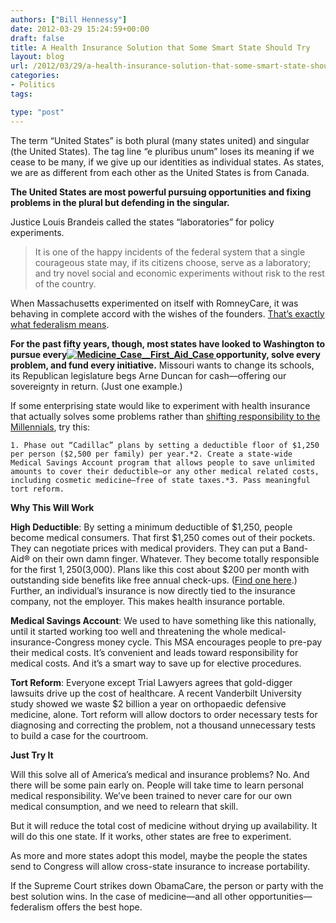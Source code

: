 ```yaml
---
authors: ["Bill Hennessy"]
date: 2012-03-29 15:24:59+00:00
draft: false
title: A Health Insurance Solution that Some Smart State Should Try
layout: blog
url: /2012/03/29/a-health-insurance-solution-that-some-smart-state-should-try/
categories:
- Politics
tags:

type: "post"
---
```


The term “United States” is both plural (many states united) and singular (the United States). The tag line “e pluribus unum” loses its meaning if we cease to be many, if we give up our identities as individual states. As states, we are as different from each other as the United States is from Canada.

 

**The United States are most powerful pursuing opportunities and fixing problems in the plural but defending in the singular.**

 

Justice Louis Brandeis called the states “laboratories” for policy experiments. 

 

>   
> 
> It is one of the happy incidents of the federal system that a single courageous state may, if its citizens choose, serve as a laboratory; and try novel social and economic experiments without risk to the rest of the country.
> 
> 

 

When Massachusetts experimented on itself with RomneyCare, it was behaving in complete accord with the wishes of the founders. [That’s exactly what federalism means](https://www.aei.org/article/politics-and-public-opinion/elections/laboratories-of-democracy/). 

 

**For the past fifty years, though, most states have looked to Washington to pursue every[![Medicine_Case__First_Aid_Case](https://ludicrite.files.wordpress.com/2012/03/medicine_case__first_aid_case_thumb.jpg)
](https://ludicrite.files.wordpress.com/2012/03/medicine_case__first_aid_case.jpg) opportunity, solve every problem, and fund every initiative.** Missouri wants to change its schools, its Republican legislature begs Arne Duncan for cash—offering our sovereignty in return. (Just one example.)

 

If some enterprising state would like to experiment with health insurance that actually solves some problems rather than [shifting responsibility to the Millennials](https://hennessysview.com/latest/what-scrooge-teaches-millennials/), try this:

 

    1. Phase out “Cadillac” plans by setting a deductible floor of $1,250 per person ($2,500 per family) per year.*2. Create a state-wide Medical Savings Account program that allows people to save unlimited amounts to cover their deductible—or any other medical related costs, including cosmetic medicine—free of state taxes.*3. Pass meaningful tort reform.   

**Why This Will Work**

 

**High Deductible**: By setting a minimum deductible of $1,250, people become medical consumers. That first $1,250 comes out of their pockets. They can negotiate prices with medical providers. They can put a Band-Aid® on their own damn finger. Whatever. They become totally responsible for the first $1,250 ($3,000). Plans like this cost about $200 per month with outstanding side benefits like free annual check-ups. ([Find one here](https://www.ehealthinsurance.com).) Further, an individual’s insurance is now directly tied to the insurance company, not the employer. This makes health insurance portable.

 

**Medical Savings Account**: We used to have something like this nationally, until it started working too well and threatening the whole medical-insurance-Congress money cycle. This MSA encourages people to pre-pay their medical costs. It’s convenient and leads toward responsibility for medical costs. And it’s a smart way to save up for elective procedures. 

 

**Tort Reform**: Everyone except Trial Lawyers agrees that gold-digger lawsuits drive up the cost of healthcare. A recent Vanderbilt University study showed we waste $2 billion a year on orthopaedic defensive medicine, alone. Tort reform will allow doctors to order necessary tests for diagnosing and correcting the problem, not a thousand unnecessary tests to build a case for the courtroom. 

 

**Just Try It**

 

Will this solve all of America’s medical and insurance problems? No. And there will be some pain early on. People will take time to learn personal medical responsibility. We’ve been trained to never care for our own medical consumption, and we need to relearn that skill.

 

But it will reduce the total cost of medicine without drying up availability. It will do this one state. If it works, other states are free to experiment. 

 

As more and more states adopt this model, maybe the people the states send to Congress will allow cross-state insurance to increase portability. 

 

If the Supreme Court strikes down ObamaCare, the person or party with the best solution wins. In the case of medicine—and all other opportunities—federalism offers the best hope.
